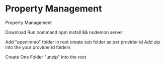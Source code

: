 # Property Management

Property Management 


Download 
	Run command npm install && nodemon server

Add "openimmo" folder in root 
	create sub folder as per provider id 
		Add zip into the your provider id folders


Create One Folder "unzip" into the root 


